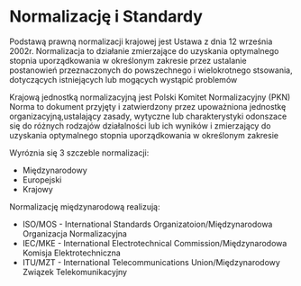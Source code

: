 # Normalizację i Standardy
Podstawą prawną normalizacji krajowej jest Ustawa z dnia 12 września 2002r.
Normalizacja to działanie zmierzające do uzyskania optymalnego stopnia uporządkowania w określonym zakresie przez ustalanie postanowień przeznaczonych do powszechnego i wielokrotnego stsowania, dotyczących istniejących lub mogących wystąpić problemów

Krajową jednostką normalizacyjną jest Polski Komitet Normalizacyjny (PKN)
Norma to dokument przyjęty i zatwierdzony przez upoważniona jednostkę organizacyjną,ustalający zasady, wytyczne lub charakterystyki odonszace się do różnych rodzajów działalności lub ich wyników i zmierzający do uzyskania optymalnego stopnia uporządkowania w określonym zakresie

Wyróznia się 3 szczeble normalizacji:
- Międzynarodowy
- Europejski
- Krajowy

Normalizację międzynarodową realizują:
- ISO/MOS - International Standards Organizatoion/Międzynarodowa Organizacja Normalizacyjna
- IEC/MKE - International Electrotechnical Commission/Międzynarodowa Komisja Elektrotechniczna
- ITU/MZT - International Telecommunications Union/Międzynarodowy Związek Telekomunikacyjny


